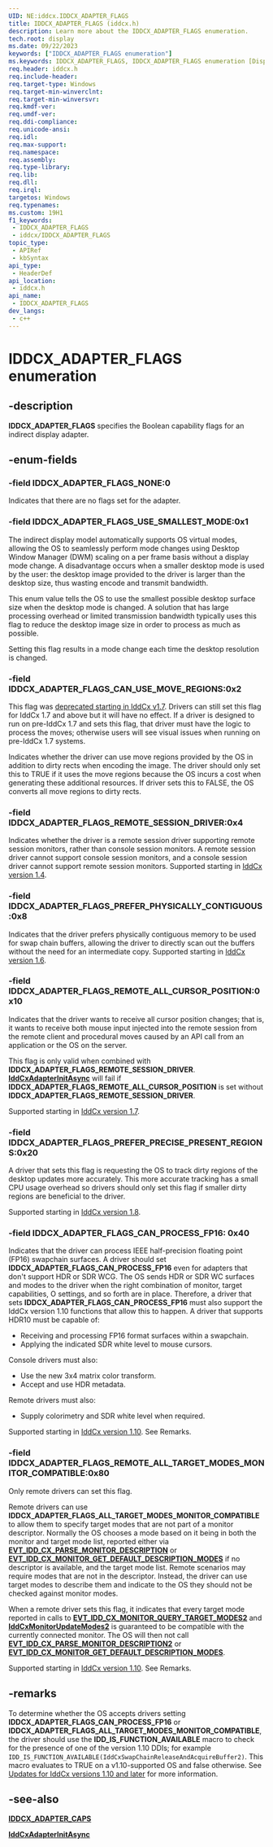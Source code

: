 ```yaml
---
UID: NE:iddcx.IDDCX_ADAPTER_FLAGS
title: IDDCX_ADAPTER_FLAGS (iddcx.h)
description: Learn more about the IDDCX_ADAPTER_FLAGS enumeration.
tech.root: display
ms.date: 09/22/2023
keywords: ["IDDCX_ADAPTER_FLAGS enumeration"]
ms.keywords: IDDCX_ADAPTER_FLAGS, IDDCX_ADAPTER_FLAGS enumeration [Display Devices], IDDCX_ADAPTER_FLAGS_CAN_USE_MOVE_REGIONS, IDDCX_ADAPTER_FLAGS_NONE, IDDCX_ADAPTER_FLAGS_USE_SMALLEST_MODE, display.iddcx_adapter_flags, iddcx/IDDCX_ADAPTER_FLAGS, iddcx/IDDCX_ADAPTER_FLAGS_CAN_USE_MOVE_REGIONS, iddcx/IDDCX_ADAPTER_FLAGS_NONE, iddcx/IDDCX_ADAPTER_FLAGS_USE_SMALLEST_MODE
req.header: iddcx.h
req.include-header: 
req.target-type: Windows
req.target-min-winverclnt: 
req.target-min-winversvr: 
req.kmdf-ver: 
req.umdf-ver: 
req.ddi-compliance: 
req.unicode-ansi: 
req.idl: 
req.max-support: 
req.namespace: 
req.assembly: 
req.type-library: 
req.lib: 
req.dll: 
req.irql: 
targetos: Windows
req.typenames: 
ms.custom: 19H1
f1_keywords:
 - IDDCX_ADAPTER_FLAGS
 - iddcx/IDDCX_ADAPTER_FLAGS
topic_type:
 - APIRef
 - kbSyntax
api_type:
 - HeaderDef
api_location:
 - iddcx.h
api_name:
 - IDDCX_ADAPTER_FLAGS
dev_langs:
 - c++
---
```


# IDDCX_ADAPTER_FLAGS enumeration

## -description

**IDDCX_ADAPTER_FLAGS** specifies the Boolean capability flags for an indirect display adapter.

## -enum-fields

### -field IDDCX_ADAPTER_FLAGS_NONE:0

Indicates that there are no flags set for the adapter.

### -field IDDCX_ADAPTER_FLAGS_USE_SMALLEST_MODE:0x1

The indirect display model automatically supports OS virtual modes, allowing the OS to seamlessly perform mode changes using Desktop Window Manager (DWM) scaling on a per frame basis without a display mode change. A disadvantage occurs when a smaller desktop mode is used by the user: the desktop image provided to the driver is larger than the desktop size, thus wasting encode and transmit bandwidth.

This enum value tells the OS to use the smallest possible desktop surface size when the desktop mode is changed. A solution that has large processing overhead or limited transmission bandwidth typically uses this flag to reduce the desktop image size in order to process as much as possible.

Setting this flag results in a mode change each time the desktop resolution is changed.

### -field IDDCX_ADAPTER_FLAGS_CAN_USE_MOVE_REGIONS:0x2

This flag was [deprecated starting in IddCx v1.7](/windows-hardware/drivers/display/iddcx1.7-updates). Drivers can still set this flag for IddCx 1.7 and above but it will have no effect. If a driver is designed to run on pre-IddCx 1.7 and sets this flag, that driver must have the logic to process the moves; otherwise users will see visual issues when running on pre-IddCx 1.7 systems.

Indicates whether the driver can use move regions provided by the OS in addition to dirty rects when encoding the image. The driver should only set this to TRUE if it uses the move regions because the OS incurs a cost when generating these additional resources. If driver sets this to FALSE, the OS converts all move regions to dirty rects.

### -field IDDCX_ADAPTER_FLAGS_REMOTE_SESSION_DRIVER:0x4

Indicates whether the driver is a remote session driver supporting remote session monitors, rather than console session monitors. A remote session driver cannot support console session monitors, and a console session driver cannot support remote session monitors. Supported starting in [IddCx version 1.4](/windows-hardware/drivers/display/iddcx1.4-updates).

### -field IDDCX_ADAPTER_FLAGS_PREFER_PHYSICALLY_CONTIGUOUS:0x8

Indicates that the driver prefers physically contiguous memory to be used for swap chain buffers, allowing the driver to directly scan out the buffers without the need for an intermediate copy. Supported starting in [IddCx version 1.6](/windows-hardware/drivers/display/iddcx1.6-updates).

### -field IDDCX_ADAPTER_FLAGS_REMOTE_ALL_CURSOR_POSITION:0x10

Indicates that the driver wants to receive all cursor position changes; that is, it wants to receive both mouse input injected into the remote session from the remote client and procedural moves caused by an API call from an application or the OS on the server.

This flag is only valid when combined with **IDDCX_ADAPTER_FLAGS_REMOTE_SESSION_DRIVER**. [**IddCxAdapterInitAsync**](nf-iddcx-iddcxadapterinitasync.md) will fail if **IDDCX_ADAPTER_FLAGS_REMOTE_ALL_CURSOR_POSITION** is set without **IDDCX_ADAPTER_FLAGS_REMOTE_SESSION_DRIVER**.

Supported starting in [IddCx version 1.7](/windows-hardware/drivers/display/iddcx1.7-updates).

### -field IDDCX_ADAPTER_FLAGS_PREFER_PRECISE_PRESENT_REGIONS:0x20

A driver that sets this flag is requesting the OS to track dirty regions of the desktop updates more accurately. This more accurate tracking has a small CPU usage overhead so drivers should only set this flag if smaller dirty regions are beneficial to the driver.

Supported starting in [IddCx version 1.8](/windows-hardware/drivers/display/iddcx1.8-updates).

### -field IDDCX_ADAPTER_FLAGS_CAN_PROCESS_FP16: 0x40

Indicates that the driver can process IEEE half-precision floating point (FP16) swapchain surfaces. A driver should set **IDDCX_ADAPTER_FLAGS_CAN_PROCESS_FP16** even for adapters that don't support HDR or SDR WCG. The OS sends HDR or SDR WC surfaces and modes to the driver when the right combination of monitor, target capabilities, O settings, and so forth are in place. Therefore, a driver that sets **IDDCX_ADAPTER_FLAGS_CAN_PROCESS_FP16** must also support the IddCx version 1.10 functions that allow this to happen. A driver that supports HDR10 must be capable of:

* Receiving and processing FP16 format surfaces within a swapchain.
* Applying the indicated SDR white level to mouse cursors.

Console drivers must also:

* Use the new 3x4 matrix color transform.
* Accept and use HDR metadata.

Remote drivers must also:

* Supply colorimetry and SDR white level when required.

Supported starting in [IddCx version 1.10](/windows-hardware/drivers/display/iddcx1.10-updates). See Remarks.

### -field IDDCX_ADAPTER_FLAGS_REMOTE_ALL_TARGET_MODES_MONITOR_COMPATIBLE:0x80

Only remote drivers can set this flag.

Remote drivers can use **IDDCX_ADAPTER_FLAGS_ALL_TARGET_MODES_MONITOR_COMPATIBLE** to allow them to specify target modes that are not part of a monitor descriptor. Normally the OS chooses a mode based on it being in both the monitor and target mode list, reported either via [**EVT_IDD_CX_PARSE_MONITOR_DESCRIPTION**](nc-iddcx-evt_idd_cx_parse_monitor_description.md) or [**EVT_IDD_CX_MONITOR_GET_DEFAULT_DESCRIPTION_MODES**](nc-iddcx-evt_idd_cx_monitor_get_default_description_modes.md) if no descriptor is available, and the target mode list. Remote scenarios may require modes that are not in the descriptor. Instead, the driver can use target modes to describe them and indicate to the OS they should not be checked against monitor modes.

When a remote driver sets this flag, it indicates that every target mode reported in calls to [**EVT_IDD_CX_MONITOR_QUERY_TARGET_MODES2**](nc-iddcx-evt_idd_cx_monitor_query_target_modes2.md) and [**IddCxMonitorUpdateModes2**](nf-iddcx-iddcxmonitorupdatemodes2.md) is guaranteed to be compatible with the currently connected monitor. The OS will then not call [**EVT_IDD_CX_PARSE_MONITOR_DESCRIPTION2**](nc-iddcx-evt_idd_cx_parse_monitor_description2.md) or [**EVT_IDD_CX_MONITOR_GET_DEFAULT_DESCRIPTION_MODES**](nc-iddcx-evt_idd_cx_monitor_get_default_description_modes.md).

Supported starting in [IddCx version 1.10](/windows-hardware/drivers/display/iddcx1.10-updates). See Remarks.

## -remarks

To determine whether the OS accepts drivers setting **IDDCX_ADAPTER_FLAGS_CAN_PROCESS_FP16** or **IDDCX_ADAPTER_FLAGS_ALL_TARGET_MODES_MONITOR_COMPATIBLE**, the driver should use the **IDD_IS_FUNCTION_AVAILABLE** macro to check for the presence of one of the version 1.10 DDIs; for example ```IDD_IS_FUNCTION_AVAILABLE(IddCxSwapChainReleaseAndAcquireBuffer2)```. This macro evaluates to TRUE on a v1.10-supported OS and false otherwise. See [Updates for IddCx versions 1.10 and later](/windows-hardware/drivers/display/iddcx1.10-updates) for more information.

## -see-also

[**IDDCX_ADAPTER_CAPS**](ns-iddcx-iddcx_adapter_caps.md)

[**IddCxAdapterInitAsync**](nf-iddcx-iddcxadapterinitasync.md)

